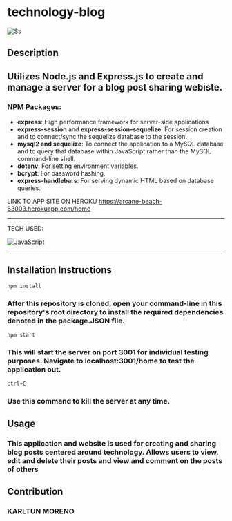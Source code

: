 # technology-blog

![Ss](https://karltunmoreno.github.io/My-Portfolio/assets/images/TechBlog.jpg)





## Description

## Utilizes Node.js and Express.js to create and manage a server for a blog post sharing webiste.

### NPM Packages:

- **express**: High performance framework for server-side applications
- **express-session** and **express-session-sequelize**: For session creation and to connect/sync the sequelize database to the session.
- **mysql2 and sequelize**: To connect the application to a MySQL database and to query that database within JavaScript rather than the MySQL command-line shell.
- **dotenv**: For setting environment variables.
- **bcrypt**: For password hashing.
- **express-handlebars**: For serving dynamic HTML based on database queries.


LINK TO APP SITE ON HEROKU
https://arcane-beach-63003.herokuapp.com/home
___________________________________________________________________________________________________________________________________________________________________

TECH USED:

![JavaScript](https://img.shields.io/badge/-JavaScript-%23F7DF1C?style=flat-square&logo=javascript&logoColor=000000&color=d1b01f)

__________________________________________________________________________________________________________________________________________________________________

## Installation Instructions

    npm install

### After this repository is cloned, open your command-line in this repository's root directory to install the required dependencies denoted in the package.JSON file.

    npm start

### This will start the server on port 3001 for individual testing purposes. Navigate to localhost:3001/home to test the application out.

    ctrl+C

### Use this command to kill the server at any time.

## Usage

### This application and website is used for creating and sharing blog posts centered around technology. Allows users to view, edit and delete their posts and view and comment on the posts of others

## Contribution

### KARLTUN MORENO
